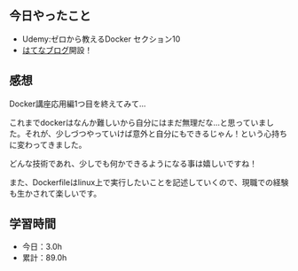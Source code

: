## 今日やったこと
- Udemy:ゼロから教えるDocker セクション10
- [はてなブログ](https://yyy-muu.hatenablog.com/entry/2022/03/24/210010)開設！

## 感想
Docker講座応用編1つ目を終えてみて...

これまでdockerはなんか難しいから自分にはまだ無理だな…と思っていました。それが、少しづつやっていけば意外と自分にもできるじゃん！という心持ちに変わってきました。

どんな技術であれ、少しでも何かできるようになる事は嬉しいですね！

また、Dockerfileはlinux上で実行したいことを記述していくので、現職での経験も生かされて楽しいです。

## 学習時間
- 今日：3.0h
- 累計：89.0h
